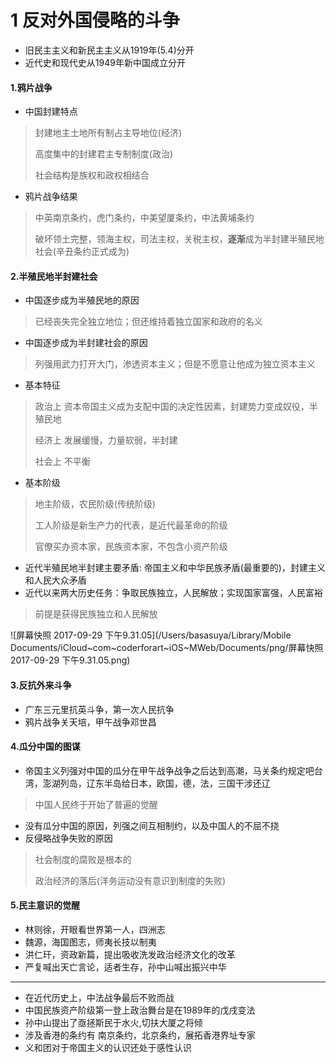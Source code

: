 # 1 反对外国侵略的斗争

* 旧民主主义和新民主主义从1919年(5.4)分开
* 近代史和现代史从1949年新中国成立分开

#### 1.鸦片战争

* 中国封建特点

> 封建地主土地所有制占主导地位(经济)
>
> 高度集中的封建君主专制制度(政治)
>
> 社会结构是族权和政权相结合

* 鸦片战争结果

> 中英南京条约，虎门条约，中美望厦条约，中法黄埔条约
>
> 破坏领土完整，领海主权，司法主权，关税主权，**逐渐**成为半封建半殖民地社会(辛丑条约正式成为)

#### 2.半殖民地半封建社会

* 中国逐步成为半殖民地的原因

> 已经丧失完全独立地位；但还维持着独立国家和政府的名义

* 中国逐步成为半封建社会的原因

> 列强用武力打开大门，渗透资本主义；但是不愿意让他成为独立资本主义

* 基本特征

> 政治上 资本帝国主义成为支配中国的决定性因素，封建势力变成奴役，半殖民地
>
> 经济上 发展缓慢，力量软弱，半封建
>
> 社会上 不平衡

* 基本阶级

> 地主阶级，农民阶级(传统阶级)
>
> 工人阶级是新生产力的代表，是近代最革命的阶级
>
> 官僚买办资本家，民族资本家，不包含小资产阶级

* 近代半殖民地半封建主要矛盾: 帝国主义和中华民族矛盾(最重要的)，封建主义和人民大众矛盾
* 近代以来两大历史任务：争取民族独立，人民解放；实现国家富强，人民富裕

> 前提是获得民族独立和人民解放

![屏幕快照 2017-09-29 下午9.31.05](/Users/basasuya/Library/Mobile Documents/iCloud~com~coderforart~iOS~MWeb/Documents/png/屏幕快照 2017-09-29 下午9.31.05.png)

#### 3.反抗外来斗争

* 广东三元里抗英斗争，第一次人民抗争
* 鸦片战争关天培，甲午战争邓世昌

#### 4.瓜分中国的图谋

* 帝国主义列强对中国的瓜分在甲午战争战争之后达到高潮，马关条约规定吧台湾，澎湖列岛，辽东半岛给日本，欧国，德，法，三国干涉还辽

> 中国人民终于开始了普遍的觉醒

* 没有瓜分中国的原因，列强之间互相制约，以及中国人的不屈不挠
* 反侵略战争失败的原因

> 社会制度的腐败是根本的
>
> 政治经济的落后(洋务运动没有意识到制度的失败)

#### 5.民主意识的觉醒

* 林则徐，开眼看世界第一人，四洲志
* 魏源，海国图志，师夷长技以制夷
* 洪仁玕，资政新篇，提出吸收洗发政治经济文化的改革
* 严复喊出天亡言论，适者生存，孙中山喊出振兴中华








***

* 在近代历史上，中法战争最后不败而战
* 中国民族资产阶级第一登上政治舞台是在1989年的戊戌变法
* 孙中山提出了亟拯斯民于水火,切扶大厦之将倾
* 涉及香港的条约有 南京条约，北京条约，展拓香港界址专家
* 义和团对于帝国主义的认识还处于感性认识​